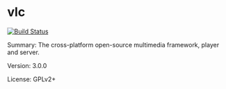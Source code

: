 #		vlc

[![Build Status](https://travis-ci.org/muchpack/vlc.svg?branch=master)](https://travis-ci.org/muchpack/vlc)
 
Summary:	The cross-platform open-source multimedia framework, player and server.
 
Version:	3.0.0
 
License:	GPLv2+
 
